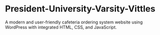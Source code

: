 # President-University-Varsity-Vittles
A modern and user-friendly cafeteria ordering system website using WordPress with integrated HTML, CSS, and JavaScript.
